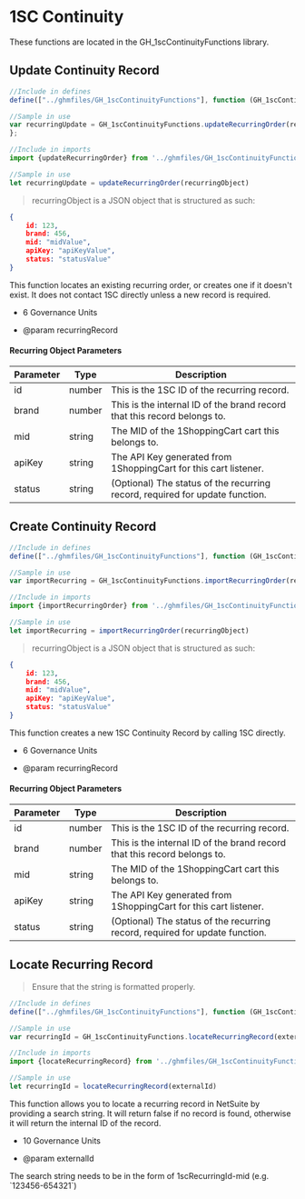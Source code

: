 # 1SC Continuity

<aside class="success">

These functions are located in the GH_1scContinuityFunctions library.

</aside>

## Update Continuity Record

```javascript
//Include in defines
define(["../ghmfiles/GH_1scContinuityFunctions"], function (GH_1scContinuityFunctions){

//Sample in use
var recurringUpdate = GH_1scContinuityFunctions.updateRecurringOrder(recurringObject)
};
```


```typescript
//Include in imports
import {updateRecurringOrder} from '../ghmfiles/GH_1scContinuityFunctions'

//Sample in use
let recurringUpdate = updateRecurringOrder(recurringObject)
```

> recurringObject is a JSON object that is structured as such:

```json
{
    id: 123,
    brand: 456,
    mid: "midValue",
    apiKey: "apiKeyValue",
    status: "statusValue"
}
```

This function locates an existing recurring order, or creates one if it doesn't exist. It does not contact 1SC directly unless a new record is required.


 * 6 Governance Units
 
 * @param recurringRecord
 
#### Recurring Object Parameters

Parameter | Type | Description
--------- | ------- | -----------
id | number | This is the 1SC ID of the recurring record.
brand | number | This is the internal ID of the brand record that this record belongs to.
mid | string | The MID of the 1ShoppingCart cart this belongs to.
apiKey | string | The API Key generated from 1ShoppingCart for this cart listener.
status | string | (Optional) The status of the recurring record, required for update function.


## Create Continuity Record

```javascript
//Include in defines
define(["../ghmfiles/GH_1scContinuityFunctions"], function (GH_1scContinuityFunctions)

//Sample in use
var importRecurring = GH_1scContinuityFunctions.importRecurringOrder(recurringObject)
```


```typescript
//Include in imports
import {importRecurringOrder} from '../ghmfiles/GH_1scContinuityFunctions'

//Sample in use
let importRecurring = importRecurringOrder(recurringObject)
```

> recurringObject is a JSON object that is structured as such:

```json
{
    id: 123,
    brand: 456,
    mid: "midValue",
    apiKey: "apiKeyValue",
    status: "statusValue"
}
```

This function creates a new 1SC Continuity Record by calling 1SC directly.

 * 6 Governance Units
 
 * @param recurringRecord

#### Recurring Object Parameters

Parameter | Type | Description
--------- | ------- | -----------
id | number | This is the 1SC ID of the recurring record.
brand | number | This is the internal ID of the brand record that this record belongs to.
mid | string | The MID of the 1ShoppingCart cart this belongs to.
apiKey | string | The API Key generated from 1ShoppingCart for this cart listener.
status | string | (Optional) The status of the recurring record, required for update function.


## Locate Recurring Record
> Ensure that the string is formatted properly.

```javascript
//Include in defines
define(["../ghmfiles/GH_1scContinuityFunctions"], function (GH_1scContinuityFunctions)

//Sample in use
var recurringId = GH_1scContinuityFunctions.locateRecurringRecord(externalId)
```

```typescript
//Include in imports
import {locateRecurringRecord} from '../ghmfiles/GH_1scContinuityFunctions'

//Sample in use
let recurringId = locateRecurringRecord(externalId)
```

This function allows you to locate a recurring record in NetSuite by providing a search string. It will return false if no record is found, otherwise it will return the internal ID of the record.

 * 10 Governance Units
 
 * @param externalId
 
<aside class='notice'>The search string needs to be in the form of 1scRecurringId-mid (e.g. `123456-654321`)</aside>


